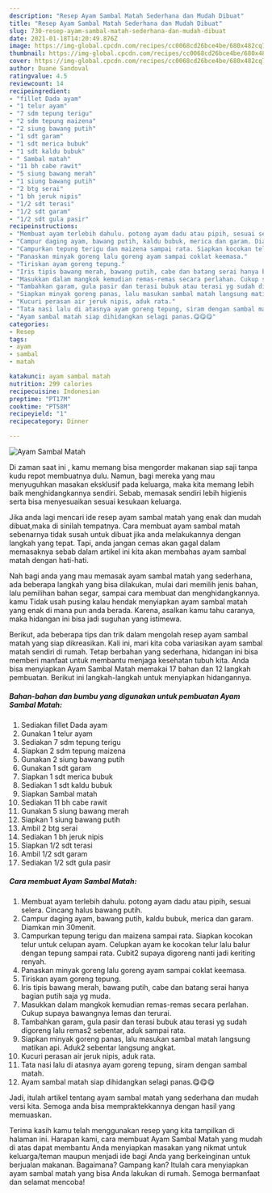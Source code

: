 ```yaml
---
description: "Resep Ayam Sambal Matah Sederhana dan Mudah Dibuat"
title: "Resep Ayam Sambal Matah Sederhana dan Mudah Dibuat"
slug: 730-resep-ayam-sambal-matah-sederhana-dan-mudah-dibuat
date: 2021-01-18T14:20:49.876Z
image: https://img-global.cpcdn.com/recipes/cc0068cd26bce4be/680x482cq70/ayam-sambal-matah-foto-resep-utama.jpg
thumbnail: https://img-global.cpcdn.com/recipes/cc0068cd26bce4be/680x482cq70/ayam-sambal-matah-foto-resep-utama.jpg
cover: https://img-global.cpcdn.com/recipes/cc0068cd26bce4be/680x482cq70/ayam-sambal-matah-foto-resep-utama.jpg
author: Duane Sandoval
ratingvalue: 4.5
reviewcount: 14
recipeingredient:
- "fillet Dada ayam"
- "1 telur ayam"
- "7 sdm tepung terigu"
- "2 sdm tepung maizena"
- "2 siung bawang putih"
- "1 sdt garam"
- "1 sdt merica bubuk"
- "1 sdt kaldu bubuk"
- " Sambal matah"
- "11 bh cabe rawit"
- "5 siung bawang merah"
- "1 siung bawang putih"
- "2 btg serai"
- "1 bh jeruk nipis"
- "1/2 sdt terasi"
- "1/2 sdt garam"
- "1/2 sdt gula pasir"
recipeinstructions:
- "Membuat ayam terlebih dahulu. potong ayam dadu atau pipih, sesuai selera. Cincang halus bawang putih."
- "Campur daging ayam, bawang putih, kaldu bubuk, merica dan garam. Diamkan min 30menit."
- "Campurkan tepung terigu dan maizena sampai rata. Siapkan kocokan telur untuk celupan ayam. Celupkan ayam ke kocokan telur lalu balur dengan tepung sampai rata. Cubit2 supaya digoreng nanti jadi keriting renyah."
- "Panaskan minyak goreng lalu goreng ayam sampai coklat keemasa."
- "Tiriskan ayam goreng tepung."
- "Iris tipis bawang merah, bawang putih, cabe dan batang serai hanya bagian putih saja yg muda."
- "Masukkan dalam mangkok kemudian remas-remas secara perlahan. Cukup supaya bawangnya lemas dan terurai."
- "Tambahkan garam, gula pasir dan terasi bubuk atau terasi yg sudah digoreng lalu remas2 sebentar, aduk sampai rata."
- "Siapkan minyak goreng panas, lalu masukan sambal matah langsung matikan api. Aduk2 sebentar langsung angkat."
- "Kucuri perasan air jeruk nipis, aduk rata."
- "Tata nasi lalu di atasnya ayam goreng tepung, siram dengan sambal matah."
- "Ayam sambal matah siap dihidangkan selagi panas.😋😋😋"
categories:
- Resep
tags:
- ayam
- sambal
- matah

katakunci: ayam sambal matah 
nutrition: 299 calories
recipecuisine: Indonesian
preptime: "PT17M"
cooktime: "PT58M"
recipeyield: "1"
recipecategory: Dinner

---
```



![Ayam Sambal Matah](https://img-global.cpcdn.com/recipes/cc0068cd26bce4be/680x482cq70/ayam-sambal-matah-foto-resep-utama.jpg)

Di zaman  saat ini , kamu memang bisa mengorder makanan siap saji tanpa kudu repot membuatnya dulu. Namun, bagi mereka yang mau menyuguhkan masakan eksklusif pada keluarga, maka kita memang lebih baik menghidangkannya sendiri. Sebab, memasak sendiri lebih higienis serta bisa menyesuaikan sesuai kesukaan keluarga.

Jika anda lagi mencari ide resep ayam sambal matah yang enak dan mudah dibuat,maka di sinilah tempatnya. Cara membuat ayam sambal matah  sebenarnya tidak susah untuk dibuat jika anda melakukannya dengan langkah yang tepat. Tapi, anda jangan cemas akan gagal dalam memasaknya 
sebab dalam artikel ini kita akan membahas ayam sambal matah dengan hati-hati.  



Nah bagi anda yang mau memasak ayam sambal matah yang sederhana, ada beberapa langkah yang bisa dilakukan, mulai dari memilih jenis bahan, lalu pemilihan bahan segar, sampai cara membuat dan menghidangkannya. kamu Tidak usah pusing kalau hendak menyiapkan ayam sambal matah yang enak di mana pun anda berada. Karena, asalkan kamu  tahu caranya, maka hidangan ini bisa jadi suguhan yang istimewa.

Berikut, ada beberapa tips dan trik dalam mengolah resep ayam sambal matah yang siap dikreasikan. Kali ini, mari kita coba variasikan ayam sambal matah sendiri di rumah. Tetap berbahan yang sederhana, hidangan ini bisa memberi manfaat untuk membantu menjaga kesehatan tubuh kita. Anda bisa menyiapkan Ayam Sambal Matah memakai 17 bahan dan 12 langkah pembuatan. Berikut ini langkah-langkah untuk menyiapkan hidangannya.

<!--inarticleads1-->

##### Bahan-bahan dan bumbu yang digunakan untuk pembuatan Ayam Sambal Matah:

1. Sediakan fillet Dada ayam
1. Gunakan 1 telur ayam
1. Sediakan 7 sdm tepung terigu
1. Siapkan 2 sdm tepung maizena
1. Gunakan 2 siung bawang putih
1. Gunakan 1 sdt garam
1. Siapkan 1 sdt merica bubuk
1. Sediakan 1 sdt kaldu bubuk
1. Siapkan  Sambal matah
1. Sediakan 11 bh cabe rawit
1. Gunakan 5 siung bawang merah
1. Siapkan 1 siung bawang putih
1. Ambil 2 btg serai
1. Sediakan 1 bh jeruk nipis
1. Siapkan 1/2 sdt terasi
1. Ambil 1/2 sdt garam
1. Sediakan 1/2 sdt gula pasir




<!--inarticleads2-->

##### Cara membuat Ayam Sambal Matah:

1. Membuat ayam terlebih dahulu. potong ayam dadu atau pipih, sesuai selera. Cincang halus bawang putih.
1. Campur daging ayam, bawang putih, kaldu bubuk, merica dan garam. Diamkan min 30menit.
1. Campurkan tepung terigu dan maizena sampai rata. Siapkan kocokan telur untuk celupan ayam. Celupkan ayam ke kocokan telur lalu balur dengan tepung sampai rata. Cubit2 supaya digoreng nanti jadi keriting renyah.
1. Panaskan minyak goreng lalu goreng ayam sampai coklat keemasa.
1. Tiriskan ayam goreng tepung.
1. Iris tipis bawang merah, bawang putih, cabe dan batang serai hanya bagian putih saja yg muda.
1. Masukkan dalam mangkok kemudian remas-remas secara perlahan. Cukup supaya bawangnya lemas dan terurai.
1. Tambahkan garam, gula pasir dan terasi bubuk atau terasi yg sudah digoreng lalu remas2 sebentar, aduk sampai rata.
1. Siapkan minyak goreng panas, lalu masukan sambal matah langsung matikan api. Aduk2 sebentar langsung angkat.
1. Kucuri perasan air jeruk nipis, aduk rata.
1. Tata nasi lalu di atasnya ayam goreng tepung, siram dengan sambal matah.
1. Ayam sambal matah siap dihidangkan selagi panas.😋😋😋




Jadi, itulah artikel tentang  ayam sambal matah  yang sederhana dan mudah versi kita. Semoga anda bisa mempraktekkannya dengan hasil yang memuaskan. 

Terima kasih kamu telah menggunakan resep yang kita tampilkan di halaman ini. Harapan kami, cara membuat  Ayam Sambal Matah yang mudah di atas dapat membantu Anda menyiapkan masakan yang nikmat untuk keluarga/teman maupun menjadi ide bagi Anda yang berkeinginan untuk berjualan makanan. Bagaimana? Gampang kan? Itulah cara menyiapkan ayam sambal matah yang bisa Anda lakukan di rumah. Semoga bermanfaat dan selamat mencoba!

